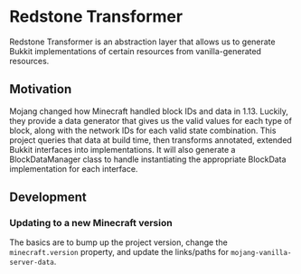# Redstone Transformer

Redstone Transformer is an abstraction layer that allows us to generate Bukkit implementations of certain resources from
vanilla-generated resources.

## Motivation

Mojang changed how Minecraft handled block IDs and data in 1.13.
Luckily, they provide a data generator that gives us the valid values for each type of
block, along with the network IDs for each valid state combination.
This project queries that data at build time, then transforms annotated, extended Bukkit interfaces into
implementations. It will also generate a BlockDataManager class to handle instantiating the appropriate BlockData
implementation for each interface.

## Development

### Updating to a new Minecraft version

The basics are to bump up the project version, change the `minecraft.version` property, and update the links/paths for
`mojang-vanilla-server-data`.
